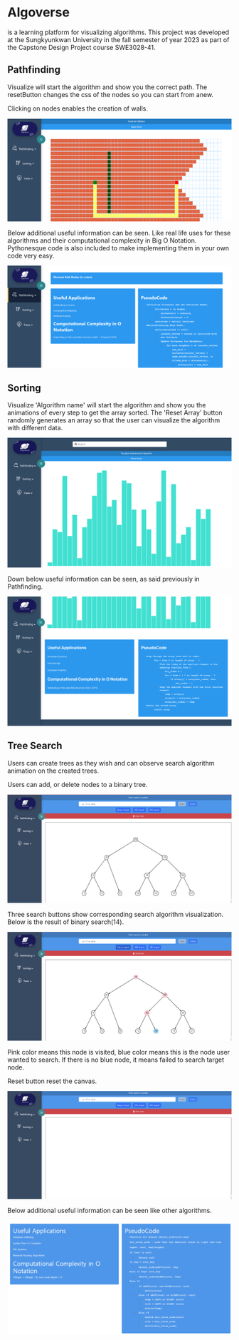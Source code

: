 # Algoverse

is a learning platform for visualizing algorithms. This project was developed at the Sungkyunkwan University in the fall semester of year 2023 as part of the Capstone Design Project course SWE3028-41.

## Pathfinding

Visualize will start the algorithm and show you the correct path. The resetButton changes the css of the nodes so you can start from anew.

Clicking on nodes enables the creation of walls.

![test](./Frontend//images/AlgoverseMD.png)

Below additional useful information can be seen. Like real life uses for these algorithms and their computational complexity in Big O Notation. Pythonesque code is also included to make implementing them in your own code very easy.

![test](./Frontend//images/AlgoverseUseful.png)

## Sorting
Visualize 'Algorithm name'  will start the algorithm and show you the animations of every step to get the array sorted. The 'Reset Array' button randomly generates an array so that the user can visualize the algorithm with different data.

![test](./Frontend/images/visualization-sorting-readme.png)

Down below useful information can be seen, as said previously in Pathfinding.

![test](./Frontend/images/info-sorting-readme.png)

## Tree Search

Users can create trees as they wish and can observe search algorithm animation on the created trees.

Users can add, or delete nodes to a binary tree. 

![test](./Frontend//images/Tree_1.png)

Three search buttons show corresponding search algorithm visualization. Below is the result of binary search(14).

![test](./Frontend//images/Tree_2.png)

Pink color means this node is visited, blue color means this is the node user wanted to search.
If there is no blue node, it means failed to search target node.

Reset button reset the canvas.

![test](./Frontend//images/Tree_4.png)

Below additional useful information can be seen like other algorithms.

![test](./Frontend//images/Tree_3.png)
